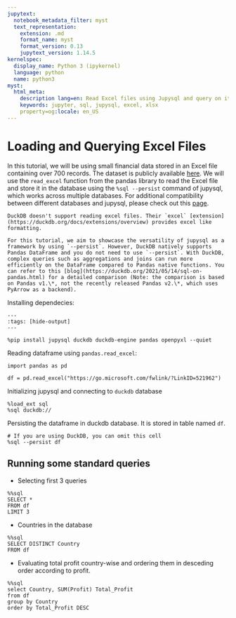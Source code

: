```yaml
---
jupytext:
  notebook_metadata_filter: myst
  text_representation:
    extension: .md
    format_name: myst
    format_version: 0.13
    jupytext_version: 1.14.5
kernelspec:
  display_name: Python 3 (ipykernel)
  language: python
  name: python3
myst:
  html_meta:
    description lang=en: Read Excel files using Jupysql and query on it
    keywords: jupyter, sql, jupysql, excel, xlsx
    property=og:locale: en_US
---
```


# Loading and Querying Excel Files

In this tutorial, we will be using small financial data stored in an Excel file containing over 700 records. The dataset is publicly available [here](https://go.microsoft.com/fwlink/?LinkID=521962). We will use the `read_excel` function from the pandas library to read the Excel file and store it in the database using the `%sql --persist` command of jupysql, which works across multiple databases. For additional compatibility between different databases and jupysql, please check out this [page](../integrations/compatibility.md).

```{note}
DuckDB doesn't support reading excel files. Their `excel` [extension](https://duckdb.org/docs/extensions/overview) provides excel like formatting.
```


```{note}
For this tutorial, we aim to showcase the versatility of jupysql as a framework by using `--persist`. However, DuckDB natively supports Pandas DataFrame and you do not need to use `--persist`. With DuckDB, complex queries such as aggregations and joins can run more efficiently on the DataFrame compared to Pandas native functions. You can refer to this [blog](https://duckdb.org/2021/05/14/sql-on-pandas.html) for a detailed comparison (Note: the comparison is based on Pandas v1.\*, not the recently released Pandas v2.\*, which uses PyArrow as a backend). 
```

Installing dependecies:

```{code-cell} ipython3
---
:tags: [hide-output]
---

%pip install jupysql duckdb duckdb-engine pandas openpyxl --quiet
```

Reading dataframe using `pandas.read_excel`:

```{code-cell} ipython3
import pandas as pd

df = pd.read_excel("https://go.microsoft.com/fwlink/?LinkID=521962")
```

Initializing jupysql and connecting to `duckdb` database

```{code-cell} ipython3
%load_ext sql
%sql duckdb://
```

Persisting the dataframe in duckdb database. It is stored in table named `df`.

```{code-cell} ipython3
# If you are using DuckDB, you can omit this cell
%sql --persist df
```

## Running some standard queries
- Selecting first 3 queries

```{code-cell} ipython3
%%sql 
SELECT *
FROM df
LIMIT 3
```

- Countries in the database

```{code-cell} ipython3
%%sql 
SELECT DISTINCT Country
FROM df
```

- Evaluating total profit country-wise and ordering them in desceding order according to profit.

```{code-cell} ipython3
%%sql
select Country, SUM(Profit) Total_Profit
from df
group by Country
order by Total_Profit DESC
```
